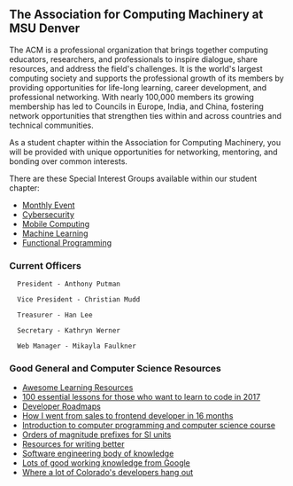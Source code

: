 ## The Association for Computing Machinery at MSU Denver

The ACM is a professional organization that brings together computing
educators, researchers, and professionals to inspire dialogue, share
resources, and address the field's challenges. It is the world's largest
computing society and supports the professional growth of its members by
providing opportunities for life-long learning, career development, and
professional networking. With nearly 100,000 members its growing membership
has led to Councils in Europe, India, and China, fostering network
opportunities that strengthen ties within and across countries and
technical communities.

As a student chapter within the Association for Computing Machinery, you
will be provided with unique opportunities for networking, mentoring, and
bonding over common interests.

There are these Special Interest Groups available within our student chapter:

* [Monthly Event](SIGS/Monthly_Event)
* [Cybersecurity](SIGS/Cybersecurity/)
* [Mobile Computing](SIGS/Mobile/)
* [Machine Learning](SIGS/Machine_Learning/)
* [Functional Programming](SIGS/Functional_Programming/)

### Current Officers

      President - Anthony Putman

      Vice President - Christian Mudd

      Treasurer - Han Lee

      Secretary - Kathryn Werner

      Web Manager - Mikayla Faulkner
### Good General and Computer Science Resources

* [Awesome Learning Resources](https://github.com/lauragift21/awesome-learning-resources)
* [100 essential lessons for those who want to learn to code in 2017](https://blog.thefirehoseproject.com/posts/100-essential-lessons-for-those-who-want-to-learn-to-code-in-2017/)
* [Developer Roadmaps](https://roadmap.sh/)
* [How I went from sales to frontend developer in 16 months](https://www.freecodecamp.org/news/how-i-went-from-sales-to-frontend-developer-in-16-months/)
* [Introduction to computer programming and computer science course](https://www.freecodecamp.org/news/introduction-to-computer-programming-and-computer-science-course/)
* [Orders of magnitude prefixes for SI units](https://www.thermofisher.com/us/en/home/references/ambion-tech-support/rna-tools-and-calculators/orders-of-magnitude-prefixes-for-si-units.html)
* [Resources for writing better](https://brians.wsu.edu/common-errors/)
* [Software engineering body of knowledge](https://www.computer.org/education/bodies-of-knowledge/software-engineering)
* [Lots of good working knowledge from Google](https://rework.withgoogle.com/)
* [Where a lot of Colorado's developers hang out](https://www.denverdevs.org)
